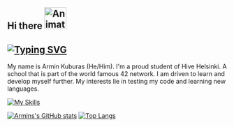 ## Hi there <img src="https://iam-weijie.github.io/wave/hand-emoji.svg" alt="Animated Emoji" width="50" height="50">

## [![Typing SVG](https://readme-typing-svg.demolab.com?font=+Jacquard+12+&pause=1000&color=4EF70E&width=435&lines=Future+Full+Stack+Developer;Hive+Helsinki+Student;Always+Learning%2C+Always+Improving)](https://git.io/typing-svg)

My name is Armin Kuburas (He/Him). I'm a proud student of Hive Helsinki. A school that is part of the world famous 42 network. I am driven to learn and develop myself further. My interests lie in testing my code and learning new languages.

[![My Skills](https://skillicons.dev/icons?i=c,cpp,godot,py,bash,flutter,apple,windows,linux,vscode&perline=6)](https://skillicons.dev)

[![Armins's GitHub stats](https://github-readme-stats.vercel.app/api?username=ArminKuburas)](https://github.com/anuraghazra/github-readme-stats) [![Top Langs](https://github-readme-stats.vercel.app/api/top-langs/?username=ArminKuburas&langs_count=8&layout=donut-vertical)](https://github.com/anuraghazra/github-readme-stats)

<!--
**ArminKuburas/ArminKuburas** is a ✨ _special_ ✨ repository because its `README.md` (this file) appears on your GitHub profile.

Here are some ideas to get you started:

- 🔭 I’m currently working on ...
- 🌱 I’m currently learning ...
- 👯 I’m looking to collaborate on ...
- 🤔 I’m looking for help with ...
- 💬 Ask me about ...
- 📫 How to reach me: ...
- 😄 Pronouns: ...
- ⚡ Fun fact: ...
-->
